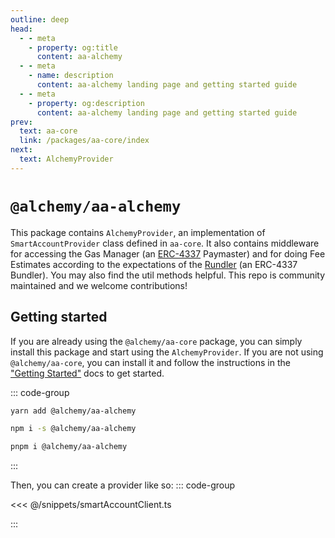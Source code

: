 ```yaml
---
outline: deep
head:
  - - meta
    - property: og:title
      content: aa-alchemy
  - - meta
    - name: description
      content: aa-alchemy landing page and getting started guide
  - - meta
    - property: og:description
      content: aa-alchemy landing page and getting started guide
prev:
  text: aa-core
  link: /packages/aa-core/index
next:
  text: AlchemyProvider
---
```


# `@alchemy/aa-alchemy`

This package contains `AlchemyProvider`, an implementation of `SmartAccountProvider` class defined in `aa-core`. It also contains middleware for accessing the Gas Manager (an [ERC-4337](https://eips.ethereum.org/EIPS/eip-4337) Paymaster) and for doing Fee Estimates according to the expectations of the [Rundler](https://github.com/alchemyplatform/rundler/tree/main) (an ERC-4337 Bundler). You may also find the util methods helpful. This repo is community maintained and we welcome contributions!

## Getting started

If you are already using the `@alchemy/aa-core` package, you can simply install this package and start using the `AlchemyProvider`. If you are not using `@alchemy/aa-core`, you can install it and follow the instructions in the ["Getting Started"](/overview/getting-started) docs to get started.

::: code-group

```bash [yarn]
yarn add @alchemy/aa-alchemy
```

```bash [npm]
npm i -s @alchemy/aa-alchemy
```

```bash [pnpm]
pnpm i @alchemy/aa-alchemy
```

:::

Then, you can create a provider like so:
::: code-group

<<< @/snippets/smartAccountClient.ts

:::
